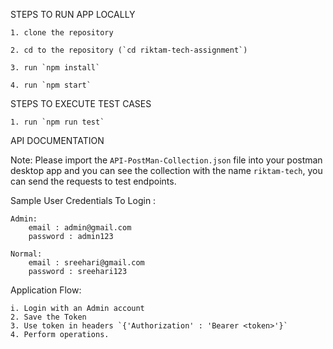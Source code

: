 STEPS TO RUN APP LOCALLY

    1. clone the repository

    2. cd to the repository (`cd riktam-tech-assignment`)
    
    3. run `npm install`
    
    4. run `npm start`


STEPS TO EXECUTE TEST CASES

    1. run `npm run test`

API DOCUMENTATION

Note: Please import the `API-PostMan-Collection.json` file into your postman desktop app and you can see the collection with the name `riktam-tech`, you can send the requests to test endpoints.

Sample User Credentials To Login :

    Admin:
        email : admin@gmail.com
        password : admin123

    Normal:
        email : sreehari@gmail.com
        password : sreehari123

Application Flow:

    i. Login with an Admin account
    2. Save the Token
    3. Use token in headers `{'Authorization' : 'Bearer <token>'}`
    4. Perform operations.
